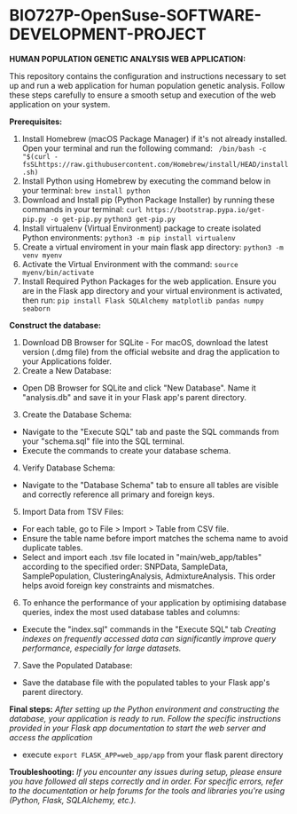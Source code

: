 # BIO727P-OpenSuse-SOFTWARE-DEVELOPMENT-PROJECT
**HUMAN POPULATION GENETIC ANALYSIS WEB APPLICATION:**

This repository contains the configuration and instructions necessary to set up and run a web application for human population genetic analysis. Follow these steps carefully to ensure a smooth setup and execution of the web application on your system.

**Prerequisites:**
1. Install Homebrew (macOS Package Manager) if it's not already installed. Open your terminal and run the following command:
``` /bin/bash -c "$(curl - fsSLhttps://raw.githubusercontent.com/Homebrew/install/HEAD/install.sh)```
2. Install Python using Homebrew by executing the command below in your terminal:
   ```brew install python```
3. Download and Install pip (Python Package Installer) by running these commands in your terminal:
   ```curl https://bootstrap.pypa.io/get-pip.py -o get-pip.py```
   ```python3 get-pip.py```
4. Install virtualenv (Virtual Environment) package to create isolated Python environments:
   ```python3 -m pip install virtualenv```
5. Create a virtual enviroment in your main flask app directory:
   ```python3 -m venv myenv```
6. Activate the Virtual Environment with the command:
   ```source myenv/bin/activate```
7. Install Required Python Packages for the web application. Ensure you are in the Flask app directory and your virtual environment is activated, then run:
   ```pip install Flask SQLAlchemy matplotlib pandas numpy seaborn```
   
**Construct the database:**
1. Download DB Browser for SQLite - For macOS, download the latest version (.dmg file) from the official website and drag the application to your Applications folder.
2. Create a New Database:
- Open DB Browser for SQLite and click "New Database". Name it "analysis.db" and save it in your Flask app's parent directory.
3. Create the Database Schema:
-  Navigate to the "Execute SQL" tab and paste the SQL commands from your "schema.sql" file into the SQL terminal.
-  Execute the commands to create your database schema.
4. Verify Database Schema:
- Navigate to the "Database Schema" tab to ensure all tables are visible and correctly reference all primary and foreign keys.
5. Import Data from TSV Files:
- For each table, go to File > Import > Table from CSV file.
- Ensure the table name before import matches the schema name to avoid duplicate tables.
- Select and import each .tsv file located in "main/web_app/tables" according to the specified order: SNPData, SampleData, SamplePopulation, ClusteringAnalysis, AdmixtureAnalysis. This order helps avoid foreign key constraints and mismatches.
6. To enhance the performance of your application by optimising database queries, index the most used database tables and columns:
- Execute the "index.sql" commands in the "Execute SQL" tab
  *Creating indexes on frequently accessed data can significantly improve query performance, especially for large datasets.*
7. Save the Populated Database:
- Save the database file with the populated tables to your Flask app's parent directory.

**Final steps:**
*After setting up the Python environment and constructing the database, your application is ready to run. Follow the specific instructions provided in your Flask app documentation to start the web server and access the application*
- execute ```export FLASK_APP=web_app/app``` from your flask parent directory

**Troubleshooting:**
*If you encounter any issues during setup, please ensure you have followed all steps correctly and in order. For specific errors, refer to the documentation or help forums for the tools and libraries you're using (Python, Flask, SQLAlchemy, etc.).*
